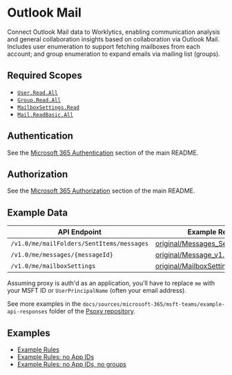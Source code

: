 # Outlook Mail

Connect Outlook Mail data to Worklytics, enabling communication analysis and general collaboration
insights based on collaboration via Outlook Mail. Includes user enumeration to support fetching
mailboxes from each account; and group enumeration to expand emails via mailing list (groups).

## Required Scopes
- [`User.Read.All`](https://learn.microsoft.com/en-us/graph/permissions-reference#userreadall)
- [`Group.Read.All`](https://learn.microsoft.com/en-us/graph/permissions-reference#userreadall)
- [`MailboxSettings.Read`](https://learn.microsoft.com/en-us/graph/permissions-reference#mailboxsettingsread)
- [`Mail.ReadBasic.All`](https://learn.microsoft.com/en-us/graph/permissions-reference#mailreadbasicall)

## Authentication

See the [Microsoft 365 Authentication](../README.md#authentication) section of the main README.

## Authorization

See the [Microsoft 365 Authorization](../README.md#authorization) section of the main README.

## Example Data

| API Endpoint                     | Example Response                                                                           | Sanitized Example Response                                                                     |
|----------------------------------|--------------------------------------------------------------------------------------------|------------------------------------------------------------------------------------------------|
| `/v1.0/me/mailFolders/SentItems/messages` | [original/Messages_SentItems_v1.0.json](example-api-responses/original/Messages_SentItems_v1.0.json) | [sanitized/Messages_SentItems_v1.0.json](example-api-responses/sanitized/Messages_SentItems_v1.0.json) |
| `/v1.0/me/messages/{messageId}`      | [original/Message_v1.0.json](example-api-responses/original/Message_v1.0.json)                 | [sanitized/Message_v1.0.json](example-api-responses/sanitized/Message_v1.0.json)                   |
| `/v1.0/me/mailboxSettings` | [original/MailboxSettings_v1.0.json](example-api-responses/original/MailboxSettings_v1.0.json) | [sanitized/MailboxSettings_v1.0.json](example-api-responses/sanitized/MailboxSettings_v1.0.json) |

Assuming proxy is auth'd as an application, you'll have to replace `me` with your MSFT ID or
`UserPrincipalName` (often your email address).

See more examples in the `docs/sources/microsoft-365/msft-teams/example-api-responses` folder
of the [Psoxy repository](https://github.com/Worklytics/psoxy).

## Examples

- [Example Rules](outlook-mail.yaml)
- [Example Rules: no App IDs](outlook-mail_no-app-ids.yaml)
- [Example Rules: no App IDs, no groups](outlook-mail_no-app-ids_no-groups.yaml)
